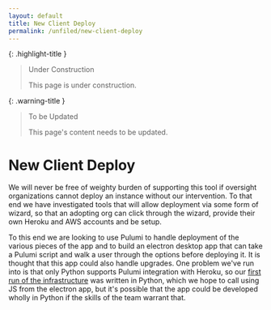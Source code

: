```yaml
---
layout: default
title: New Client Deploy
permalink: /unfiled/new-client-deploy
---
```


{: .highlight-title }
> Under Construction
>
> This page is under construction.

{: .warning-title }
> To be Updated
>
> This page's content needs to be updated.

# New Client Deploy

We will never be free of weighty burden of supporting this tool if
oversight organizations cannot deploy an instance without our
intervention. To that end we have investigated tools that will allow
deployment via some form of wizard, so that an adopting org can click
through the wizard, provide their own Heroku and AWS accounts and be
setup.

To this end we are looking to use Pulumi to handle deployment of the
various pieces of the app and to build an electron desktop app that can
take a Pulumi script and walk a user through the options before
deploying it. It is thought that this app could also handle upgrades.
One problem we've run into is that only Python supports Pulumi
integration with Heroku, so our [first run of the infrastructure](https://github.com/PublicDataWorks/cm-pulumi) was written in Python, which we hope to
call using JS from the electron app, but it's possible that the app
could be developed wholly in Python if the skills of the team warrant
that.
